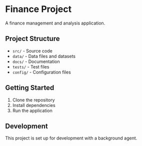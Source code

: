 # Finance Project

A finance management and analysis application.

## Project Structure

- `src/` - Source code
- `data/` - Data files and datasets
- `docs/` - Documentation
- `tests/` - Test files
- `config/` - Configuration files

## Getting Started

1. Clone the repository
2. Install dependencies
3. Run the application

## Development

This project is set up for development with a background agent. 